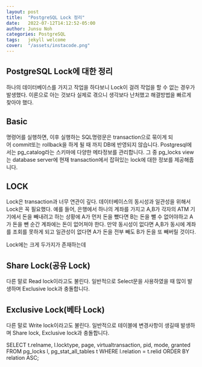 ```yaml
---
layout: post
title:  "PostgreSQL Lock 정리"
date:   2022-07-12T14:12:52-05:00
author: Junsu Noh
categories: PostgreSQL
tags:	jekyll welcome
cover:  "/assets/instacode.png" 
---
```


## PostgreSQL Lock에 대한 정리

하나의 데이터베이스를 가지고 작업을 하다보니 Lock이 걸려 작업을 할 수 없는 경우가 발생했다. 
이론으로 아는 것보다 실제로 겪으니 생각보다 난처했고 해결방법을 빠르게 찾아야 했다.

## Basic 

명령어를 실행하면, 이후 실행하는 SQL명령문은 transaction으로 묶이게 되어 commit또는 rollback을 하게 될 때 까지 DB에 반영되지 않습니다. 
Postgresql에서는 pg_catalog라는 스키마에 다양한 메타정보를 관리합니다. 
그 중 pg_locks view는 database server에 현재 transaction에서 잡혀있는 lock에 대한 정보를 제공해줍니다.

## LOCK
Lock은 transaction과 너무 연관이 깊다. 
데이터베이스의 동시성과 일관성을 위해서 Lock은 꼭 필요했다.
예를 들어, 은행에서 하나의 계좌를 가지고 A,B가 각자의 ATM 기기에서 돈을 빼내려고 하는 상황에 A가 먼저 돈을 뺐다면 B는 돈을 뺄 수 없어야하고 
A가 돈을 뺀 순간 계좌에는 돈이 없어져야 한다. 만약 동시성이 없다면 A,B가 동시에 계좌를 조회를 못하게 되고 일관성이 없다면 A가 돈을 전부 빼도
B가 돈을 또 빼버릴 것이다.

Lock에는 크게 두가지가 존재하는데 

## Share Lock(공유 Lock)

다른 말로 Read lock이라고도 불린다.
일반적으로 Select문을 사용하였을 때 많이 발생하며 Exclusive lock과 충돌합니다.

## Exclusive Lock(베타 Lock)

다른 말로 Write lock이라고도 불린다.
일반적으로 테이블에 변경사항이 생길때 발생하며 Share lock, Exclusive lock과 충돌합니다.


  SELECT  t.relname,
        l.locktype,
        page,
        virtualtransaction,
        pid,
        mode,
        granted
FROM pg_locks l,
	 pg_stat_all_tables t
WHERE l.relation = t.relid
ORDER BY relation ASC;



